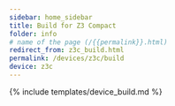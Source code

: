 ```yaml
---
sidebar: home_sidebar
title: Build for Z3 Compact
folder: info
# name of the page (/{{permalink}}.html)
redirect_from: z3c_build.html
permalink: /devices/z3c/build
device: z3c
---
```

{% include templates/device_build.md %}
